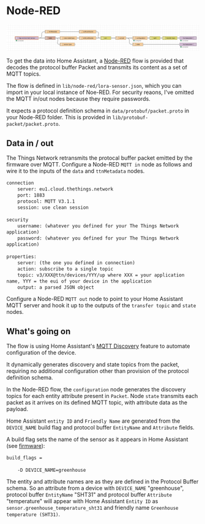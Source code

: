 # Node-RED

![flow](/img/nodered.jpg)

To get the data into Home Assistant, a [Node-RED](https://nodered.org/) flow is provided that decodes the protocol buffer Packet and transmits its content as a set of MQTT topics.

The flow is defined in `lib/node-red/lora-sensor.json`, which you can import in your local instance of Noe-RED. For security reaons, I've omitted the MQTT in/out nodes because they require passwords.

It expects a protocol definition schema in `data/protobuf/packet.proto` in your Node-RED folder. This is provided in `lib/protobuf-packet/packet.proto`.

## Data in / out

The Things Network retransmits the protocal buffer packet emitted by the firmware over MQTT. Configure a Node-RED `MQTT in` node as follows and wire it to the inputs of the `data` and `ttnMetadata` nodes.

```    
connection
    server: eu1.cloud.thethings.network
    port: 1883
    protocol: MQTT V3.1.1
    session: use clean session

security
    username: (whatever you defined for your The Things Network application)
    password: (whatever you defined for your The Things Network application)

properties:
    server: (the one you defined in connection)
    action: subscribe to a single topic
    topic: v3/XXX@ttn/devices/YYY/up where XXX = your application name, YYY = the eui of your device in the application
    output: a parsed JSON object
```

Configure a Node-RED `MQTT out` node to point to your Home Assistant MQTT server and hook it up to the outputs of the `transfer topic` and `state` nodes.

## What's going on

The flow is using Home Assistant's [MQTT Discovery](https://www.home-assistant.io/docs/mqtt/discovery/) feature to automate configuration of the device. 

It dynamically generates discovery and state topics from the packet, requiring no additional configuration other than provision of the protocol definition schema. 

In the Node-RED flow, the `configuration` node generates the discovery topics for each entity attribute present in `Packet`. Node `state` transmits each packet as it arrives on its defined MQTT topic, with attribute data as the payload. 

Home Assistant `entity ID` and `Friendly Name` are generated from the `DEVICE_NAME` build flag and protocol buffer `EntityName` and `Attribute` fields.

A build flag sets the name of the sensor as it appears in Home Assistant (see [firmware](firmware.md)):

```
build_flags = 

    -D DEVICE_NAME=greenhouse
```

The entity and attribute names are as they are defined in the Protocol Buffer schema. So an attribute from a device with `DEVICE_NAME` "greenhouse", protocol buffer `EntityName` "SHT31" and protocol buffer `Attribute` "temperature" will appear with Home Assistant `Entity ID` as `sensor.greenhouse_temperature_sht31` and friendly name `Greenhouse temperature (SHT31)`.


